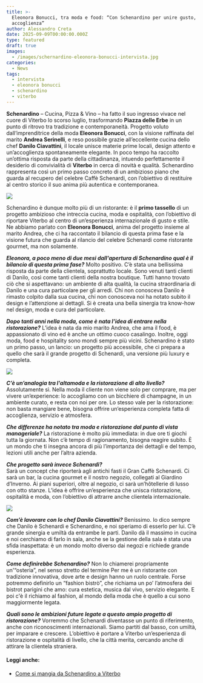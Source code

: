 ```yaml
---
title: >-
  Eleonora Bonucci, tra moda e food: “Con Schenardino per unire gusto, stile e
  accoglienza”
author: Alessandro Creta
date: 2025-09-09T00:00:00.000Z
type: featured
draft: true
images:
  - /images/schernardino-eleonora-bonucci-intervista.jpg
categories:
  - News
tags:
  - intervista
  - eleonora bonucci
  - schenardino
  - viterbo
---
```


**Schenardino** – Cucina, Pizza & Vino – ha fatto il suo ingresso vivace nel cuore di Viterbo lo scorso luglio, trasformando **Piazza delle Erbe** in un punto di ritrovo tra tradizione e contemporaneità. Progetto voluto dall’imprenditrice della moda **Eleonora Bonucci**, con la visione raffinata del marito **Andrea Serinelli**, e reso possibile grazie all’eccellente cucina dello chef **Danilo Ciavattini**, il locale unisce materie prime locali, design attento e un’accoglienza spontaneamente elegante. In poco tempo ha raccolto un’ottima risposta da parte della cittadinanza, intuendo perfettamente il desiderio di convivialità di **Viterbo** in cerca di novità e qualità. Schenardino rappresenta così un primo passo concreto di un ambizioso piano che guarda al recupero del celebre Caffè Schenardi, con l’obiettivo di restituire al centro storico il suo anima più autentica e contemporanea.

![](/images/schenardino-sala.JPG)

Schenardino è dunque molto più di un ristorante: è il **primo tassello** di un progetto ambizioso che intreccia cucina, moda e ospitalità, con l’obiettivo di riportare Viterbo al centro di un’esperienza internazionale di gusto e stile. Ne abbiamo parlato con **Eleonora Bonucci**, anima del progetto insieme al marito Andrea, che ci ha raccontato il bilancio di questa prima fase e la visione futura che guarda al rilancio del celebre Schenardi come ristorante gourmet, ma non solamente.

***Eleonora, a poco meno di due mesi dall'apertura di Schenardino qual è il bilancio di questa prima fase?***
Molto positivo. C’è stata una bellissima risposta da parte della clientela, soprattutto locale. Sono venuti tanti clienti di Danilo, così come tanti clienti della nostra boutique. Tutti hanno trovato ciò che si aspettavano: un ambiente di alta qualità, la cucina straordinaria di Danilo e una cura particolare per gli arredi. Chi non conosceva Danilo è rimasto colpito dalla sua cucina, chi non conosceva noi ha notato subito il design e l’attenzione ai dettagli. Si è creata una bella sinergia tra know-how nel design, moda e cura del particolare.

***Dopo tanti anni nella moda, come è nata l’idea di entrare nella ristorazione?***
L’idea è nata da mio marito Andrea, che ama il food, è appassionato di vino ed è anche un ottimo cuoco casalingo. Inoltre, oggi moda, food e hospitality sono mondi sempre più vicini. Schenardino è stato un primo passo, un lancio: un progetto più accessibile, che ci prepara a quello che sarà il grande progetto di Schenardi, una versione più luxury e completa.

![](/images/eleonora-bonucci-schernardino.jpg)

***C’è un’analogia tra l'altamoda e la ristorazione di alto livello?***
Assolutamente sì. Nella moda il cliente non viene solo per comprare, ma per vivere un’experience: lo accogliamo con un bicchiere di champagne, in un ambiente curato, e resta con noi per ore. Lo stesso vale per la ristorazione: non basta mangiare bene, bisogna offrire un’esperienza completa fatta di accoglienza, servizio e atmosfera.

***Che differenze ha notato tra moda e ristorazione dal punto di vista manageriale?***
La ristorazione è molto più immediata: in due ore ti giochi tutta la giornata. Non c’è tempo di ragionamento, bisogna reagire subito. È un mondo che ti insegna ancora di più l’importanza dei dettagli e del tempo, lezioni utili anche per l’altra azienda.

***Che progetto sarà  invece Schenardi?***\
Sarà un concept che riporterà agli antichi fasti il Gran Caffè Schenardi. Ci sarà un bar, la cucina gourmet e il nostro negozio, collegati al Giardino d’Inverno. Ai piani superiori, oltre al negozio, ci sarà un’hôtellerie di lusso con otto stanze. L’idea è offrire un’esperienza che unisca ristorazione, ospitalità e moda, con l’obiettivo di attrarre anche clientela internazionale.

![](/images/ciavattini-viterbo.jpg)

***Com’è lavorare con lo chef Danilo Ciavattini?***
Benissimo. Io dico sempre che Danilo è Schenardi e Schenardino, e noi speriamo di esserlo per lui. C’è grande sinergia e umiltà da entrambe le parti. Danilo dà il massimo in cucina e noi cerchiamo di farlo in sala, anche se la gestione della sala è stata una sfida inaspettata: è un mondo molto diverso dai negozi e richiede grande esperienza.

***Come definirebbe Schenardino?***
Non lo chiamerei propriamente un'“osteria”, nel senso stretto del termine Per me è un ristorante con tradizione innovativa, dove arte e design hanno un ruolo centrale. Forse potremmo definirlo un “fashion bistrò”, che richiama un po’ l’atmosfera dei bistrot parigini che amo: cura estetica, musica dal vivo, servizio elegante. E poi c'è il richiamo al fashion, al mondo della moda che è quello a cui sono maggiormente legata.

***Quali sono le ambizioni future legate a questo ampio progetto di ristorazione?***
Vorremmo che Schenardi diventasse un punto di riferimento, anche con riconoscimenti internazionali. Siamo partiti dal basso, con umiltà, per imparare e crescere. L’obiettivo è portare a Viterbo un’esperienza di ristorazione e ospitalità di livello, che la città merita, cercando anche di attirare la clientela straniera.

#### Leggi anche:

* [Come si mangia da Schenardino a Viterbo](https://centrotavola.eu/post/come-e-cosa-si-mangia-da-schernardino-il-nuovo-bistrot-di-viterbo/)
